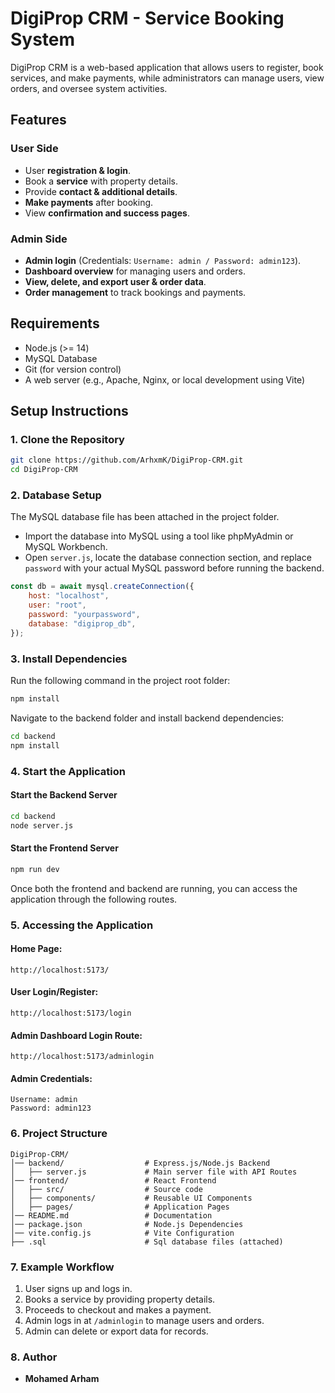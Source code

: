# DigiProp CRM - Service Booking System

DigiProp CRM is a web-based application that allows users to register, book services, and make payments, while administrators can manage users, view orders, and oversee system activities.

## Features

### **User Side**

- User **registration & login**.
- Book a **service** with property details.
- Provide **contact & additional details**.
- **Make payments** after booking.
- View **confirmation and success pages**.

### **Admin Side**

- **Admin login** (Credentials: `Username: admin / Password: admin123`).
- **Dashboard overview** for managing users and orders.
- **View, delete, and export user & order data**.
- **Order management** to track bookings and payments.

## Requirements

- Node.js (>= 14)
- MySQL Database
- Git (for version control)
- A web server (e.g., Apache, Nginx, or local development using Vite)

## Setup Instructions

### **1. Clone the Repository**

```bash
git clone https://github.com/ArhxmK/DigiProp-CRM.git
cd DigiProp-CRM
```

### **2. Database Setup**

The MySQL database file has been attached in the project folder.

- Import the database into MySQL using a tool like phpMyAdmin or MySQL Workbench.
- Open `server.js`, locate the database connection section, and replace `password` with your actual MySQL password before running the backend.

```javascript
const db = await mysql.createConnection({
    host: "localhost",
    user: "root",
    password: "yourpassword", 
    database: "digiprop_db",
});
```

### **3. Install Dependencies**

Run the following command in the project root folder:

```bash
npm install
```

Navigate to the backend folder and install backend dependencies:

```bash
cd backend
npm install
```

### **4. Start the Application**

#### **Start the Backend Server**

```bash
cd backend
node server.js
```

#### **Start the Frontend Server**

```bash
npm run dev
```

Once both the frontend and backend are running, you can access the application through the following routes.

### **5. Accessing the Application**

#### **Home Page:**

```
http://localhost:5173/
```

#### **User Login/Register:**

```
http://localhost:5173/login
```

#### **Admin Dashboard Login Route:**

```
http://localhost:5173/adminlogin
```

#### **Admin Credentials:**

```
Username: admin
Password: admin123
```

### **6. Project Structure**

```
DigiProp-CRM/
│── backend/                  # Express.js/Node.js Backend
│   ├── server.js             # Main server file with API Routes          
│── frontend/                 # React Frontend
│   ├── src/                  # Source code
│   ├── components/           # Reusable UI Components
│   ├── pages/                # Application Pages
│── README.md                 # Documentation
│── package.json              # Node.js Dependencies
│── vite.config.js            # Vite Configuration
├── .sql                      # Sql database files (attached)   
```

### **7. Example Workflow**

1. User signs up and logs in.
2. Books a service by providing property details.
3. Proceeds to checkout and makes a payment.
4. Admin logs in at `/adminlogin` to manage users and orders.
5. Admin can delete or export data for records.

### **8. Author**

- **Mohamed Arham**

